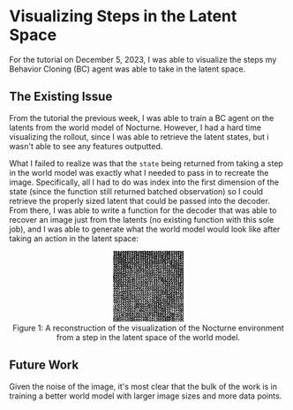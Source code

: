 # Visualizing Steps in the Latent Space

For the tutorial on December 5, 2023, I was able to visualize the steps my Behavior Cloning (BC) agent was able to take in the latent space.

## The Existing Issue

From the tutorial the previous week, I was able to train a BC agent on the latents from the world model of Nocturne. However, I had a hard time visualizing the rollout, since I was able to retrieve the latent states, but i wasn't able to see any features outputted.

What I failed to realize was that the `state` being returned from taking a step in the world model was exactly what I needed to pass in to recreate the image. Specifically, all I had to do was index into the first dimension of the state (since the function still returned batched observation) so I could retrieve the properly sized latent that could be passed into the decoder. From there, I was able to write a function for the decoder that was able to recover an image just from the latents (no existing function with this sole job), and I was able to generate what the world model would look like after taking an action in the latent space:

<p align="center">
  <img src="imgs/wm-latent-step.png" />
  <br />
  Figure 1: A reconstruction of the visualization of the Nocturne environment from a step in the latent space of the world model.
</p>

## Future Work

Given the noise of the image, it's most clear that the bulk of the work is in training a better world model with larger image sizes and more data points.
